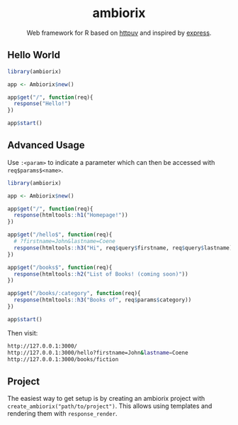 <div align="center">

# ambiorix

<!-- badges: start -->
<!-- badges: end -->

Web framework for R based on [httpuv](https://github.com/rstudio/httpuv) and inspired by [express](https://github.com/expressjs/express).

</div>


## Hello World

``` r
library(ambiorix)

app <- Ambiorix$new()

app$get("/", function(req){
  response("Hello!")
})

app$start()
```

## Advanced Usage

Use `:<param>` to indicate a parameter which can then be accessed with `req$params$<name>`.

``` r
library(ambiorix)

app <- Ambiorix$new()

app$get("/", function(req){
  response(htmltools::h1("Homepage!"))
})

app$get("/hello$", function(req){
  # ?firstname=John&lastname=Coene
  response(htmltools::h3("Hi", req$query$firstname, req$query$lastname))
})

app$get("/books$", function(req){
  response(htmltools::h2("List of Books! (coming soon)"))
})

app$get("/books/:category", function(req){
  response(htmltools::h3("Books of", req$params$category))
})

app$start()
```

Then visit:

```bash
http://127.0.0.1:3000/
http://127.0.0.1:3000/hello?firstname=John&lastname=Coene
http://127.0.0.1:3000/books/fiction
```

## Project

The easiest way to get setup is by creating an ambiorix project with `create_ambiorix("path/to/project")`. This allows using templates and rendering them with `response_render`.
